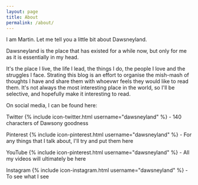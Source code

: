 ```yaml
---
layout: page
title: About
permalink: /about/
---
```


I am Martin. Let me tell you a little bit about Dawsneyland.

Dawsneyland is the place that has existed for a while now, but only for me as it is essentially in my head. 

It's the place I live, the life I lead, the things I do, the people I love and the struggles I face. Strating this blog is an effort to organise the mish-mash of thoughts I have and share them with whoevwr feels they would like to read them. It's not always the most interesting place in the world, so I'll be selective, and hopefully make it interesting to read.

On social media, I can be found here:

Twitter {% include icon-twitter.html username="dawsneyland" %} - 140 characters of Dawsony goodness

Pinterest {% include icon-pinterest.html username="dawsneyland" %} - For any things that I talk about, I'll try and put them here

YouTube {% include icon-pinterest.html username="dawsneyland" %} - All my videos will ultimately be here

Instagram {% include icon-instagram.html username="dawsneyland" %} - To see what I see
